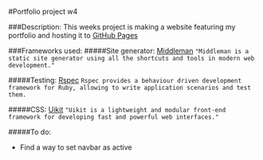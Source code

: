 #Portfolio project w4


###Description:
This weeks project is making a website featuring my portfolio and hosting it to [GitHub Pages](https://pages.github.com/)

###Frameworks used:
#####Site generator: [Middleman](https://middlemanapp.com/)
`"Middleman is a static site generator using all the shortcuts and tools in modern web development."`

#####Testing: [Rspec](http://rspec.info/)
`Rspec provides a behaviour driven development framework for Ruby, allowing to write application scenarios and test them.`

#####CSS: [Uikit](http://getuikit.com/)
`"Uikit is a lightweight and modular front-end framework for developing fast and powerful web interfaces."`






#####To do:
- Find a way to set navbar as active
